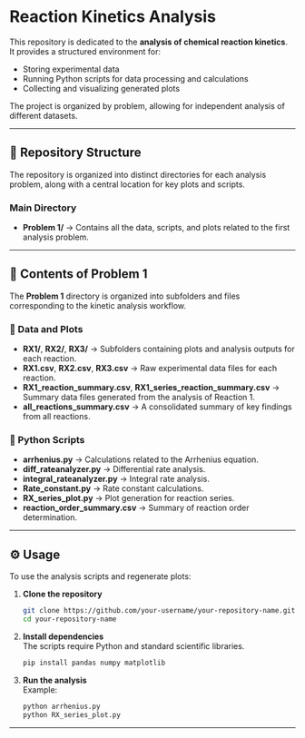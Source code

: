 # Reaction Kinetics Analysis  

This repository is dedicated to the **analysis of chemical reaction kinetics**.  
It provides a structured environment for:  

- Storing experimental data  
- Running Python scripts for data processing and calculations  
- Collecting and visualizing generated plots  

The project is organized by problem, allowing for independent analysis of different datasets.  

---

## 📂 Repository Structure  

The repository is organized into distinct directories for each analysis problem, along with a central location for key plots and scripts.  

### Main Directory  

- **Problem 1/** → Contains all the data, scripts, and plots related to the first analysis problem.  

---

## 📁 Contents of Problem 1  

The **Problem 1** directory is organized into subfolders and files corresponding to the kinetic analysis workflow.  

### 🔹 Data and Plots  

- **RX1/**, **RX2/**, **RX3/** → Subfolders containing plots and analysis outputs for each reaction.  
- **RX1.csv**, **RX2.csv**, **RX3.csv** → Raw experimental data files for each reaction.  
- **RX1_reaction_summary.csv**, **RX1_series_reaction_summary.csv** → Summary data files generated from the analysis of Reaction 1.  
- **all_reactions_summary.csv** → A consolidated summary of key findings from all reactions.  

### 🔹 Python Scripts  

- **arrhenius.py** → Calculations related to the Arrhenius equation.  
- **diff_rateanalyzer.py** → Differential rate analysis.  
- **integral_rateanalyzer.py** → Integral rate analysis.  
- **Rate_constant.py** → Rate constant calculations.  
- **RX_series_plot.py** → Plot generation for reaction series.  
- **reaction_order_summary.csv** → Summary of reaction order determination.  

---

## ⚙️ Usage  

To use the analysis scripts and regenerate plots:  

1. **Clone the repository**  
   ```bash
   git clone https://github.com/your-username/your-repository-name.git
   cd your-repository-name
   ```

2. **Install dependencies**  
   The scripts require Python and standard scientific libraries.  
   ```bash
   pip install pandas numpy matplotlib
   ```

3. **Run the analysis**  
   Example:  
   ```bash
   python arrhenius.py
   python RX_series_plot.py
   ```

---

